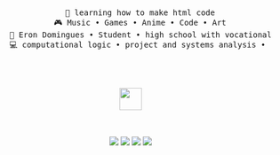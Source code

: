 <div align="center">
<br><br>
<pre>
    📖 learning how to make html code
    🎮 Music • Games • Anime • Code • Art
    💼 Eron Domingues • Student • high school with vocational course
    💻 computational logic • project and systems analysis • computer Science
    
</pre>
<br><br>
<img src="https://raw.githubusercontent.com/innng/innng/master/assets/kyubey.gif" height="40" />
<br><br><br>
    
[![](https://img.shields.io/badge/linkedin-0a66c2)](http://linkedin.com/in/ingridrosselis)
[![](https://img.shields.io/badge/Whatsapp-0031210)](https://api.whatsapp.com/send?phone=55459880557)
[![](https://img.shields.io/badge/Instagram-ff66ab)](https://www.instagram.com/gabss.nb/?next=%2F)
[![](https://img.shields.io/badge/Email-FF0000)](mailto:gabriellaa.nicolibuss@gmail.com)

</div>
